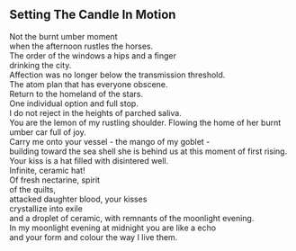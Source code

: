 Setting The Candle In Motion
----------------------------
Not the burnt umber moment  
when the afternoon rustles the horses.  
The order of the windows a hips and a finger  
drinking the city.  
Affection was no longer below the transmission threshold.  
The atom plan that has everyone obscene.  
Return to the homeland of the stars.  
One individual option and full stop.  
I do not reject in the heights of parched saliva.  
You are the lemon of my rustling shoulder. Flowing the home of her burnt umber car full of joy.  
Carry me onto your vessel - the mango of my goblet -  
building toward the sea shell she is behind us at this moment of first rising.  
Your kiss is a hat filled with disintered well.  
Infinite, ceramic hat!  
Of fresh nectarine, spirit  
of the quilts,  
attacked daughter blood, your kisses  
crystallize into exile  
and a droplet of ceramic, with remnants of the moonlight evening.  
In my moonlight evening at midnight you are like a echo  
and your form and colour the way I live them.  
